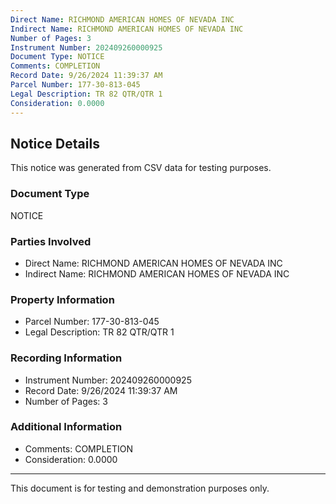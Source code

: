 ```yaml
---
Direct Name: RICHMOND AMERICAN HOMES OF NEVADA INC
Indirect Name: RICHMOND AMERICAN HOMES OF NEVADA INC
Number of Pages: 3
Instrument Number: 202409260000925
Document Type: NOTICE
Comments: COMPLETION
Record Date: 9/26/2024 11:39:37 AM
Parcel Number: 177-30-813-045
Legal Description: TR 82 QTR/QTR 1
Consideration: 0.0000
---
```


## Notice Details

This notice was generated from CSV data for testing purposes.

### Document Type
NOTICE

### Parties Involved
- Direct Name: RICHMOND AMERICAN HOMES OF NEVADA INC
- Indirect Name: RICHMOND AMERICAN HOMES OF NEVADA INC

### Property Information
- Parcel Number: 177-30-813-045
- Legal Description: TR 82 QTR/QTR 1

### Recording Information
- Instrument Number: 202409260000925
- Record Date: 9/26/2024 11:39:37 AM
- Number of Pages: 3

### Additional Information
- Comments: COMPLETION
- Consideration: 0.0000

---

This document is for testing and demonstration purposes only.
